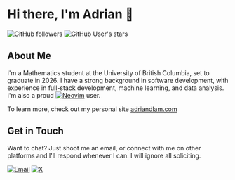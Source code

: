# Hi there, I'm Adrian 👋

![GitHub followers](https://img.shields.io/github/followers/adriandlam?style=social)
![GitHub User's stars](https://img.shields.io/github/stars/adriandlam?style=social)

## About Me
I'm a Mathematics student at the University of British Columbia, set to graduate in 2026. I have a strong background in software development, with experience in full-stack development, machine learning, and data analysis. I'm also a proud [![Neovim](https://img.shields.io/badge/Neovim-57A143?logo=neovim&logoColor=fff)](#) user.

To learn more, check out my personal site [adriandlam.com](https://adriandlam.com)

## Get in Touch
Want to chat? Just shoot me an email, or connect with me on other platforms and I'll respond whenever I can. I will ignore all soliciting.

[![Email](https://img.shields.io/badge/-Email-black?style=flat-square&logo=email)](mailto:adrian@lams.cc)
[![X](https://img.shields.io/badge/X-%23000000.svg?logo=X&logoColor=white)](https://x.com/adrianlam_dev)

